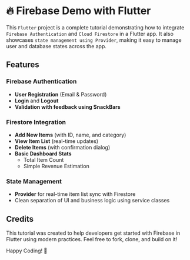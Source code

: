 # 🔥 Firebase Demo with Flutter

This `Flutter` project is a complete tutorial demonstrating how to integrate `Firebase Authentication` and `Cloud Firestore` in a Flutter app. It also showcases `state management using Provider`, making it easy to manage user and database states across the app.


## Features

### Firebase Authentication
- **User Registration** (Email & Password)
- **Login** and **Logout**
- **Validation with feedback using SnackBars**

### Firestore Integration
- **Add New Items** (with ID, name, and category)
- **View Item List** (real-time updates)
- **Delete Items** (with confirmation dialog)
- **Basic Dashboard Stats**
  - Total Item Count
  - Simple Revenue Estimation

### State Management
- **Provider** for real-time item list sync with Firestore
- Clean separation of UI and business logic using service classes


## Credits
This tutorial was created to help developers get started with Firebase in Flutter using modern practices.
Feel free to fork, clone, and build on it!

Happy Coding! 🚀